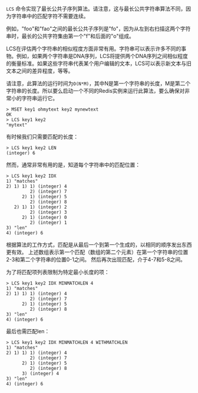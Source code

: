 
`LCS` 命令实现了最长公共子序列算法。请注意，这与最长公共字符串算法不同，因为字符串中的匹配字符不需要连续。

例如，"foo"和"fao"之间的最长公共子序列是"fo"，因为从左到右扫描这两个字符串时，最长的公共字符集由第一个"f"和后面的"o"组成。

LCS在评估两个字符串的相似程度方面非常有用。字符串可以表示许多不同的事物。例如，如果两个字符串是DNA序列，LCS将提供两个DNA序列之间相似程度的衡量标准。如果这些字符串代表某个用户编辑的文本，LCS可以表示新文本与旧文本之间的差异程度，等等。

请注意，此算法的运行时间为`O(N*M)`，其中N是第一个字符串的长度，M是第二个字符串的长度。所以要么启动一个不同的Redis实例来运行此算法，要么确保对非常小的字符串运行它。

```
> MSET key1 ohmytext key2 mynewtext
OK
> LCS key1 key2
"mytext"
```

有时候我们只需要匹配的长度：

```
> LCS key1 key2 LEN
(integer) 6
```

然而，通常非常有用的是，知道每个字符串中的匹配位置：

```
> LCS key1 key2 IDX
1) "matches"
2) 1) 1) 1) (integer) 4
         2) (integer) 7
      2) 1) (integer) 5
         2) (integer) 8
   2) 1) 1) (integer) 2
         2) (integer) 3
      2) 1) (integer) 0
         2) (integer) 1
3) "len"
4) (integer) 6
```

根据算法的工作方式，匹配是从最后一个到第一个生成的，以相同的顺序发出东西更有效。
上述数组表示第一个匹配（数组的第二个元素）在第一个字符串的位置2-3和第二个字符串的位置0-1之间。
然后再次出现匹配，介于4-7和5-8之间。

为了将匹配项列表限制为特定最小长度的项：

```
> LCS key1 key2 IDX MINMATCHLEN 4
1) "matches"
2) 1) 1) 1) (integer) 4
         2) (integer) 7
      2) 1) (integer) 5
         2) (integer) 8
3) "len"
4) (integer) 6
```

最后也需匹配len：

```
> LCS key1 key2 IDX MINMATCHLEN 4 WITHMATCHLEN
1) "matches"
2) 1) 1) 1) (integer) 4
         2) (integer) 7
      2) 1) (integer) 5
         2) (integer) 8
      3) (integer) 4
3) "len"
4) (integer) 6
```
